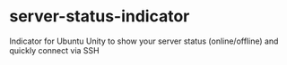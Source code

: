# server-status-indicator
Indicator for Ubuntu Unity to show your server status (online/offline) and quickly connect via SSH
